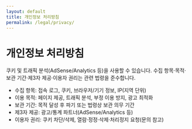 ```yaml
---
layout: default
title: 개인정보 처리방침
permalink: /legal/privacy/
---
```


# 개인정보 처리방침
쿠키 및 트래픽 분석(AdSense/Analytics 등)을 사용할 수 있습니다.
수집 항목·목적·보관 기간·제3자 제공·이용자 권리는 관련 법령을 준수합니다.

- 수집 항목: 접속 로그, 쿠키, 브라우저/기기 정보, IP(지역 단위)
- 이용 목적: 페이지 제공, 트래픽 분석, 부정 이용 방지, 광고 최적화
- 보관 기간: 목적 달성 후 파기 또는 법령상 보관 의무 기간
- 제3자 제공: 광고/통계 파트너(AdSense/Analytics 등)
- 이용자 권리: 쿠키 차단/삭제, 열람·정정·삭제·처리정지 요청(문의 참고)

